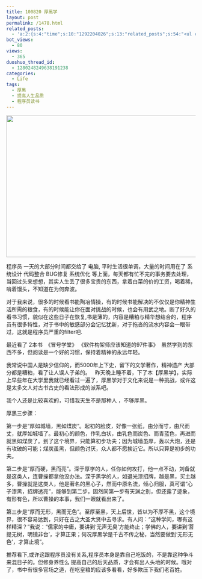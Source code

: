 ```yaml
---
title: 100820 厚黑学
layout: post
permalink: /1478.html
related_posts:
  - 'a:2:{s:4:"time";s:10:"1292204026";s:13:"related_posts";s:54:"<ul class="related_post"><li>No Related Post</li></ul>";}'
bot_views:
  - 80
views:
  - 365
duoshuo_thread_id:
  - 1280248249638191238
categories:
  - Life
tags:
  - 厚黑
  - 提高人生品质
  - 程序员读书
---
```

[<img class="aligncenter size-full wp-image-1485" title="hh" src="http://www.80aj.com/wp-content/uploads/2010/08/hh1.jpg" alt="" width="593" height="377" />][1]

程序员 一天的大部分时间都交给了 电脑, 平时生活很单调，大量的时间用在了 系统设计 代码整合 BUG修复 系统优化 等上面，每天都有忙不完的事务要去处理，当回过头来想想，其实人生丢了很多宝贵的东西，拿着白菜的价的工资，喝着稀，啃着馒头，不知道在为何奔波。

对于我来说，很多的时候看书能陶冶情操，有的时候书能解决的不仅仅是你精神生活所需的粮食，有的时候能让你在面对挑战的时候，也会有用武之地。断了好久的看书习惯，貌似在这些日子在恢复,书是薄的，内容是糟粕与精华想结合的，程序员有很多特性，对于书中的敏感部分会记忆犹新，对于拖沓的流水内容会一眼带过，这就是程序员严重的filter吧.

最近看了 2本书  《冒号学堂》 《软件构架师应该知道的97件事》  虽然学到的东西不多，但阅读是一个好的习惯，保持着精神的永远年轻。

我常说中国人是缺少信仰的，而5000年上下史，留下的文学著作，精神遗产 大部分都是糟粕，看了让人误人子弟的。   昨天晚上睡不着，下了本【厚黑学】，实际上早些年在大学里我就已经看过一遍了，厚黑学对于文化来说是一种挑战，或许这是太多文人对古书古史的看法形成的派系吧。

我个人还是比较喜欢的，可惜我天生不是那种人 ，不够厚黑。

厚黑三步骤：

第一步是“厚如城墙，黑如煤炭”。起初的脸皮，好像一张纸，由分而寸，由尺而丈，就厚如城墙了。最初心的颜色，作乳白状，由乳色而炭色、而青蓝色，再进而就黑如煤炭了。到了这个境界，只能算初步功夫；因为城墙虽厚，轰以大炮，还是有攻破的可能；煤炭虽黑，但颜色讨厌，众人都不愿挨近它。所以只算是初步的功夫。

第二步是“厚而硬，黑而亮”。深于厚学的人，任你如何攻打，他一点不动，刘备就是这类人，连曹操都拿他没办法。深于黑学的人，如退光漆招牌，越是黑，买主越多，曹操就是这类人，他是著名的黑心子，然而中原名流，倾心归服，真可谓“心子漆黑，招牌透亮”，能够到第二步，固然同第一步有天渊之别，但还露了迹象，有形有色，所以曹操的本事，我们一眼就看出来了。

第三步是“厚而无形，黑而无色”。至厚至黑，天上后世，皆以为不厚不黑，这个境界，很不容易达到，只好在古之大圣大贤中去寻求。有人问：“这种学问，哪有这样精深？”我说：“儒家的中庸，要讲到‘无声无臭’方能终止；学佛的人，要讲到‘菩提无树，明镜非台’，才算正果；何况厚黑学是千古不传之秘，当然要做到‘无形无色’，才算止境”。

推荐看下,或许这跟程序员没有关系,程序员本身是靠自己吃饭的，不是靠这种争斗来混日子的。但修身养性么 提高自己的后天品质，才会有出人头地的时候。哦对了，书中有很多官场之道，在吃皇粮的应该多看看，好多欺压下我们老百姓。

 [1]: http://www.80aj.com/wp-content/uploads/2010/08/hh1.jpg